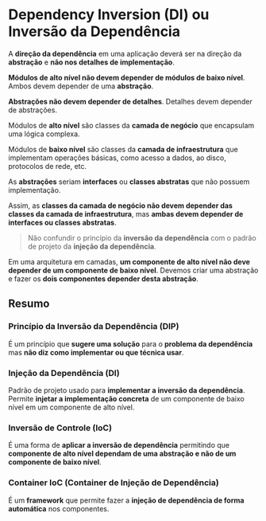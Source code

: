 # Dependency Inversion (DI) ou Inversão da Dependência

A **direção da dependência** em uma aplicação deverá ser na direção da **abstração** e **não nos detalhes de implementação**.

**Módulos de alto nível não devem depender de módulos de baixo nível**. Ambos devem depender de uma **abstração**.

**Abstrações não devem depender de detalhes**. Detalhes devem depender de abstrações.

Módulos de **alto nível** são classes da **camada de negócio** que encapsulam uma lógica complexa.

Módulos de **baixo nível** são classes da **camada de infraestrutura** que implementam operações básicas, como acesso a dados, ao disco, protocolos de rede, etc.

As **abstrações** seriam **interfaces** ou **classes abstratas** que não possuem implementação.

Assim, as **classes da camada de negócio não devem depender das classes da camada de infraestrutura**, mas **ambas devem depender de interfaces ou classes abstratas**.

> Não confundir o princípio da **inversão da dependência** com o padrão de projeto da **injeção da dependência**.

Em uma arquitetura em camadas, **um componente de alto nível não deve depender de um componente de baixo nível**. Devemos criar uma abstração e fazer os **dois componentes depender desta abstração**.

## Resumo

### Princípio da Inversão da Dependência (DIP)

É um princípio que **sugere uma solução** para o **problema da dependência** mas **não diz como implementar ou que técnica usar**.

### Injeção da Dependência (DI)

Padrão de projeto usado para **implementar a inversão da dependência**. Permite **injetar a implementação concreta** de um componente de baixo nível em um componente de alto nível.

### Inversão de Controle (IoC)

É uma forma de **aplicar a inversão de dependência** permitindo que **componente de alto nível dependam de uma abstração e não de um componente de baixo nível**.

### Container IoC (Container de Injeção de Dependência)

É um **framework** que permite fazer a **injeção de dependência de forma automática** nos componentes.

